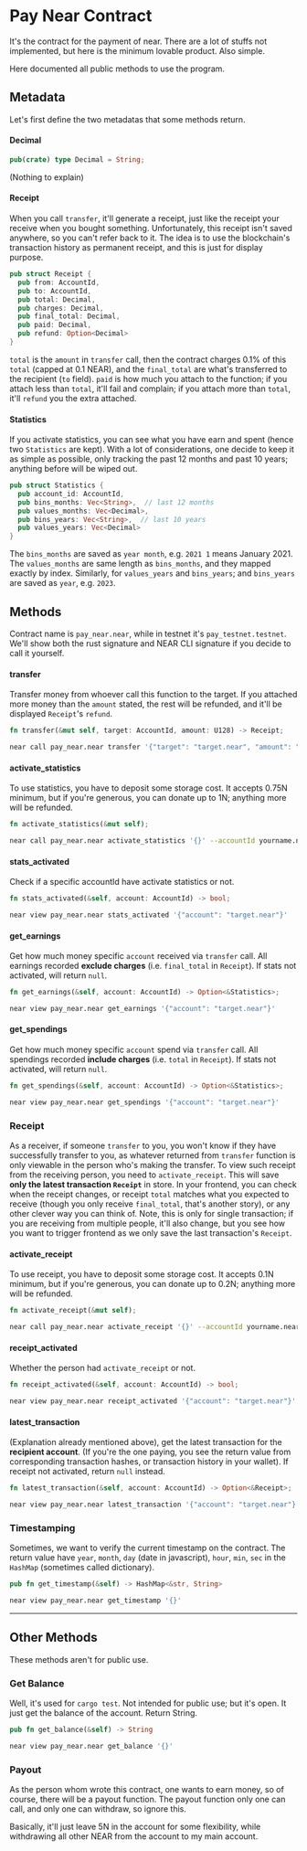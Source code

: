 # Pay Near Contract
It's the contract for the payment of near. There are a lot of stuffs not implemented, but here is the minimum lovable product. Also simple. 

Here documented all public methods to use the program. 

## Metadata
Let's first define the two metadatas that some methods return. 

#### Decimal
```rust
pub(crate) type Decimal = String;
```
(Nothing to explain)

#### Receipt
When you call `transfer`, it'll generate a receipt, just like the receipt your receive when you bought something. Unfortunately, this receipt isn't saved anywhere, so you can't refer back to it. The idea is to use the blockchain's transaction history as permanent receipt, and this is just for display purpose. 
```rust
pub struct Receipt {
  pub from: AccountId,
  pub to: AccountId,
  pub total: Decimal,
  pub charges: Decimal,
  pub final_total: Decimal,  
  pub paid: Decimal,
  pub refund: Option<Decimal>
}
```
`total` is the `amount` in `transfer` call, then the contract charges 0.1% of this `total` (capped at 0.1 NEAR), and the `final_total` are what's transferred to the recipient (`to` field). `paid` is how much you attach to the function; if you attach less than `total`, it'll fail and complain; if you attach more than `total`, it'll `refund` you the extra attached. 

#### Statistics
If you activate statistics, you can see what you have earn and spent (hence two `Statistics` are kept). With a lot of considerations, one decide to keep it as simple as possible, only tracking the past 12 months and past 10 years; anything before will be wiped out. 
```rust
pub struct Statistics {
  pub account_id: AccountId,
  pub bins_months: Vec<String>,  // last 12 months
  pub values_months: Vec<Decimal>,
  pub bins_years: Vec<String>,  // last 10 years
  pub values_years: Vec<Decimal>
}
```
The `bins_months` are saved as `year month`, e.g. `2021 1` means January 2021. The `values_months` are same length as `bins_months`, and they mapped exactly by index. Similarly, for `values_years` and `bins_years`; and `bins_years` are saved as `year`, e.g. `2023`. 

## Methods
Contract name is `pay_near.near`, while in testnet it's `pay_testnet.testnet`. We'll show both the rust signature and NEAR CLI signature if you decide to call it yourself. 

#### transfer
Transfer money from whoever call this function to the target. If you attached more money than the `amount` stated, the rest will be refunded, and it'll be displayed `Receipt`'s `refund`. 
```rust
fn transfer(&mut self, target: AccountId, amount: U128) -> Receipt;
```
```bash
near call pay_near.near transfer '{"target": "target.near", "amount": "1000000000000000000000000"}' --accountId yourname.near --amount 1
```

#### activate_statistics
To use statistics, you have to deposit some storage cost. It accepts 0.75N minimum, but if you're generous, you can donate up to 1N; anything more will be refunded. 
```rust
fn activate_statistics(&mut self);
```
```bash
near call pay_near.near activate_statistics '{}' --accountId yourname.near --amount 0.75
```

#### stats_activated
Check if a specific accountId have activate statistics or not. 
```rust
fn stats_activated(&self, account: AccountId) -> bool;
```
```bash
near view pay_near.near stats_activated '{"account": "target.near"}'
```

#### get_earnings
Get how much money specific `account` received via `transfer` call. All earnings recorded **exclude charges** (i.e. `final_total` in `Receipt`). If stats not activated, will return `null`. 
```rust
fn get_earnings(&self, account: AccountId) -> Option<&Statistics>;
```
```bash
near view pay_near.near get_earnings '{"account": "target.near"}'
```

#### get_spendings
Get how much money specific `account` spend via `transfer` call. All spendings recorded **include charges** (i.e. `total` in `Receipt`). If stats not activated, will return `null`.
```rust
fn get_spendings(&self, account: AccountId) -> Option<&Statistics>;
```
```bash
near view pay_near.near get_spendings '{"account": "target.near"}'
```

### Receipt
As a receiver, if someone `transfer` to you, you won't know if they have successfully transfer to you, as whatever returned from `transfer` function is only viewable in the person who's making the transfer. To view such receipt from the receiving person, you need to `activate_receipt`. This will save **only the latest transaction `Receipt`** in store. In your frontend, you can check when the receipt changes, or receipt `total` matches what you expected to receive (though you only receive `final_total`, that's another story), or any other clever way you can think of. Note, this is only for single transaction; if you are receiving from multiple people, it'll also change, but you see how you want to trigger frontend as we only save the last transaction's `Receipt`.

#### activate_receipt
To use receipt, you have to deposit some storage cost. It accepts 0.1N minimum, but if you're generous, you can donate up to 0.2N; anything more will be refunded. 
```rust
fn activate_receipt(&mut self);
```
```bash
near call pay_near.near activate_receipt '{}' --accountId yourname.near --deposit 0.1
```

#### receipt_activated
Whether the person had `activate_receipt` or not. 
```rust
fn receipt_activated(&self, account: AccountId) -> bool;
```
```bash
near view pay_near.near receipt_activated '{"account": "target.near"}'
```

#### latest_transaction
(Explanation already mentioned above), get the latest transaction for the **recipient account**. (If you're the one paying, you see the return value from corresponding transaction hashes, or transaction history in your wallet). If receipt not activated, return `null` instead. 
```rust
fn latest_transaction(&self, account: AccountId) -> Option<&Receipt>;
```
```bash
near view pay_near.near latest_transaction '{"account": "target.near"}'
```

### Timestamping
Sometimes, we want to verify the current timestamp on the contract. The return value have `year`, `month`, `day` (date in javascript), `hour`, `min`, `sec` in the `HashMap` (sometimes called dictionary). 
```rust
pub fn get_timestamp(&self) -> HashMap<&str, String>
```
```bash
near view pay_near.near get_timestamp '{}'
```

---
## Other Methods
These methods aren't for public use. 

### Get Balance
Well, it's used for `cargo test`. Not intended for public use; but it's open. It just get the balance of the account. Return String. 
```rust
pub fn get_balance(&self) -> String
```
```bash
near view pay_near.near get_balance '{}'
```

### Payout
As the person whom wrote this contract, one wants to earn money, so of course, there will be a payout function. The payout function only one can call, and only one can withdraw, so ignore this. 

Basically, it'll just leave 5N in the account for some flexibility, while withdrawing all other NEAR from the account to my main account. 